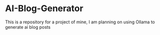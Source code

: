 # AI-Blog-Generator
This is a repository for a project of mine, I am planning on using Ollama to generate ai blog posts
